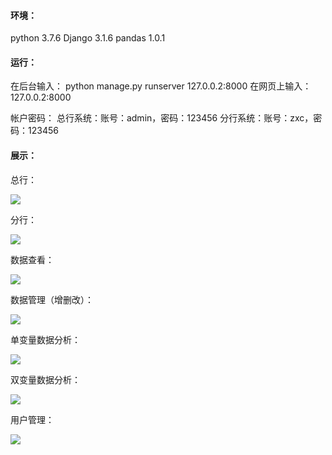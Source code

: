 #### 环境：

python 3.7.6
Django 3.1.6
pandas 1.0.1

#### 运行：

在后台输入：
python manage.py runserver 127.0.0.2:8000
在网页上输入：
127.0.0.2:8000

帐户密码：
总行系统：账号：admin，密码：123456
分行系统：账号：zxc，密码：123456



#### 展示：

总行：

![](https://github.com/sleetwalker/credit-card-data-management/blob/bdc36e0430059d0f898ab903e24b87c39f8de45f/images/1.png)

分行：

![](https://github.com/sleetwalker/credit-card-data-management/blob/bdc36e0430059d0f898ab903e24b87c39f8de45f/images/2.png)



数据查看：

![](https://github.com/sleetwalker/credit-card-data-management/blob/bdc36e0430059d0f898ab903e24b87c39f8de45f/images/3.png)

数据管理（增删改）：

![](https://github.com/sleetwalker/credit-card-data-management/blob/bdc36e0430059d0f898ab903e24b87c39f8de45f/images/4.png)

单变量数据分析：

![](https://github.com/sleetwalker/credit-card-data-management/blob/bdc36e0430059d0f898ab903e24b87c39f8de45f/images/5.png)

双变量数据分析：

![](https://github.com/sleetwalker/credit-card-data-management/blob/bdc36e0430059d0f898ab903e24b87c39f8de45f/images/6.png)

用户管理：

![](https://github.com/sleetwalker/credit-card-data-management/blob/bdc36e0430059d0f898ab903e24b87c39f8de45f/images/7.png)
